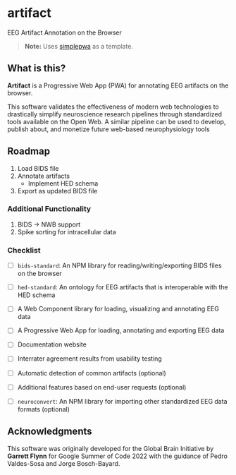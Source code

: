 # artifact
 EEG Artifact Annotation on the Browser

> **Note:** Uses [simplepwa](https://github.com/nikkifurls/simplepwa) as a template.

## What is this?
**Artifact** is a Progressive Web App (PWA) for annotating EEG artifacts on the browser.

This software validates the effectiveness of modern web technologies to drastically simplify neuroscience research pipelines through standardized tools available on the Open Web. A similar pipeline can be used to develop, publish about, and monetize future web-based neurophysiology tools

## Roadmap
1. Load BIDS file
2. Annotate artifacts
    - Implement HED schema
3. Export as updated BIDS file

### Additional Functionality
1. BIDS -> NWB support
2. Spike sorting for intracellular data

### Checklist
- [ ] `bids-standard`: An NPM library for reading/writing/exporting BIDS files on the browser
- [ ] `hed-standard`: An ontology for EEG artifacts that is interoperable with the HED schema
- [ ] A Web Component library for loading, visualizing and annotating EEG data 
- [ ] A Progressive Web App for loading, annotating and exporting EEG data
- [ ] Documentation website
- [ ] Interrater agreement results from usability testing
- [ ] Automatic detection of common artifacts (optional)
- [ ] Additional features based on end-user requests (optional)
- [ ] `neuroconvert`: An NPM library for importing other standardized EEG data formats (optional)


## Acknowledgments
This software was originally developed for the Global Brain Initiative by **Garrett Flynn** for Google Summer of Code 2022 with the guidance of Pedro Valdes-Sosa and Jorge Bosch-Bayard.